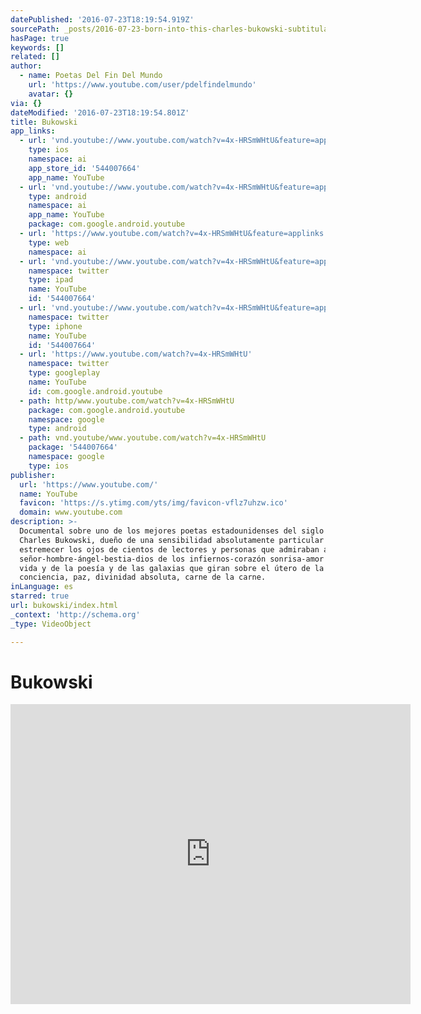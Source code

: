 ```yaml
---
datePublished: '2016-07-23T18:19:54.919Z'
sourcePath: _posts/2016-07-23-born-into-this-charles-bukowski-subtitulado.md
hasPage: true
keywords: []
related: []
author:
  - name: Poetas Del Fin Del Mundo
    url: 'https://www.youtube.com/user/pdelfindelmundo'
    avatar: {}
via: {}
dateModified: '2016-07-23T18:19:54.801Z'
title: Bukowski
app_links:
  - url: 'vnd.youtube://www.youtube.com/watch?v=4x-HRSmWHtU&feature=applinks'
    type: ios
    namespace: ai
    app_store_id: '544007664'
    app_name: YouTube
  - url: 'vnd.youtube://www.youtube.com/watch?v=4x-HRSmWHtU&feature=applinks'
    type: android
    namespace: ai
    app_name: YouTube
    package: com.google.android.youtube
  - url: 'https://www.youtube.com/watch?v=4x-HRSmWHtU&feature=applinks'
    type: web
    namespace: ai
  - url: 'vnd.youtube://www.youtube.com/watch?v=4x-HRSmWHtU&feature=applinks'
    namespace: twitter
    type: ipad
    name: YouTube
    id: '544007664'
  - url: 'vnd.youtube://www.youtube.com/watch?v=4x-HRSmWHtU&feature=applinks'
    namespace: twitter
    type: iphone
    name: YouTube
    id: '544007664'
  - url: 'https://www.youtube.com/watch?v=4x-HRSmWHtU'
    namespace: twitter
    type: googleplay
    name: YouTube
    id: com.google.android.youtube
  - path: http/www.youtube.com/watch?v=4x-HRSmWHtU
    package: com.google.android.youtube
    namespace: google
    type: android
  - path: vnd.youtube/www.youtube.com/watch?v=4x-HRSmWHtU
    package: '544007664'
    namespace: google
    type: ios
publisher:
  url: 'https://www.youtube.com/'
  name: YouTube
  favicon: 'https://s.ytimg.com/yts/img/favicon-vflz7uhzw.ico'
  domain: www.youtube.com
description: >-
  Documental sobre uno de los mejores poetas estadounidenses del siglo XX;
  Charles Bukowski, dueño de una sensibilidad absolutamente particular que hizo
  estremecer los ojos de cientos de lectores y personas que admiraban a este
  señor-hombre-ángel-bestia-dios de los infiernos-corazón sonrisa-amor de la
  vida y de la poesía y de las galaxias que giran sobre el útero de la
  conciencia, paz, divinidad absoluta, carne de la carne.
inLanguage: es
starred: true
url: bukowski/index.html
_context: 'http://schema.org'
_type: VideoObject

---
```

# Bukowski

<iframe src="https://cdn.embedly.com/widgets/media.html?src=https%3A%2F%2Fwww.youtube.com%2Fembed%2F4x-HRSmWHtU%3Ffeature%3Doembed&amp;url=http%3A%2F%2Fwww.youtube.com%2Fwatch%3Fv%3D4x-HRSmWHtU&amp;image=https%3A%2F%2Fi.ytimg.com%2Fvi%2F4x-HRSmWHtU%2Fhqdefault.jpg&amp;key=b7d04c9b404c499eba89ee7072e1c4f7&amp;type=text%2Fhtml&amp;schema=youtube" width="640" height="480" scrolling="no" frameborder="0" allowfullscreen="" style=""></iframe>